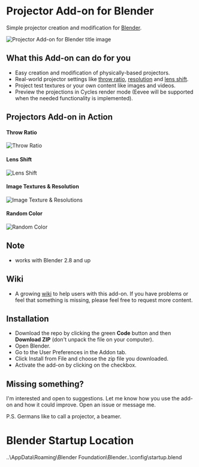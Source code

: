 # Projector Add-on for Blender
Simple projector creation and modification for [Blender](https://www.blender.org/).

![Projector Add-on for Blender title image](/.github/gifs/title.jpg)

## What this Add-on can do for you
* Easy creation and modification of physically-based projectors.
* Real-world projector settings like [throw ratio](https://en.wikipedia.org/wiki/Throw_(projector)), [resolution](https://en.wikipedia.org/wiki/Computer_display_standard) and [lens shift](https://www.projectorcentral.com/Understanding-Lens-Offset-and-Lens-Shift.htm).
* Project test textures or your own content like images and videos.
* Preview the projections in Cycles render mode (Eevee will be supported when the needed functionality is implemented).

## Projectors Add-on in Action
#### Throw Ratio
![Throw Ratio](/.github/gifs/throw_ratio.gif)

#### Lens Shift
![Lens Shift](/.github/gifs/lens_shift.gif)

#### Image Textures & Resolution
![Image Texture & Resolutions](/.github/gifs/image_textures_resolution.gif)

#### Random Color
![Random Color](/.github/gifs/random_color.gif)

## Note
* works with Blender 2.8 and up

## Wiki
* A growing [wiki](https://github.com/Ocupe/Projectors/wiki) to help users with this add-on. If you have problems or feel that something is missing, please feel free to request more content.

## Installation
* Download the repo by clicking the green **Code** button and then **Download ZIP** (don't unpack the file on your computer).
* Open Blender.
* Go to the User Preferences in the Addon tab.
* Click Install from File and choose the zip file you downloaded.
* Activate the add-on by clicking on the checkbox.

## Missing something?
I'm interested and open to suggestions. Let me know how you use the add-on and how it could improve. Open an issue or message me.

P.S. Germans like to call a projector, a beamer.

# Blender Startup Location
..\AppData\Roaming\Blender Foundation\Blender\..\config\startup.blend